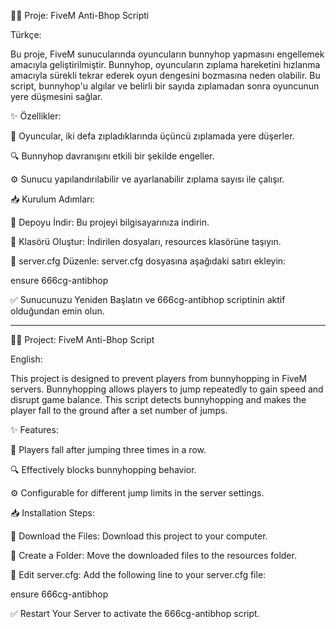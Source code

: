 🐰🚫 Proje: FiveM Anti-Bhop Scripti

Türkçe:

Bu proje, FiveM sunucularında oyuncuların bunnyhop yapmasını engellemek amacıyla geliştirilmiştir. Bunnyhop, oyuncuların zıplama hareketini hızlanma amacıyla sürekli tekrar ederek oyun dengesini bozmasına neden olabilir. Bu script, bunnyhop'u algılar ve belirli bir sayıda zıplamadan sonra oyuncunun yere düşmesini sağlar.

✨ Özellikler:

🔄 Oyuncular, iki defa zıpladıklarında üçüncü zıplamada yere düşerler.

🔍 Bunnyhop davranışını etkili bir şekilde engeller.

⚙️ Sunucu yapılandırılabilir ve ayarlanabilir zıplama sayısı ile çalışır.

📥 Kurulum Adımları:

💾 Depoyu İndir: Bu projeyi bilgisayarınıza indirin.

📁 Klasörü Oluştur: İndirilen dosyaları, resources klasörüne taşıyın.

📝 server.cfg Düzenle: server.cfg dosyasına aşağıdaki satırı ekleyin:

ensure 666cg-antibhop

✅ Sunucunuzu Yeniden Başlatın ve 666cg-antibhop scriptinin aktif olduğundan emin olun.

----------------------------------------------------------------------------------------------------------------------------------------------------------------------------------------------------------------------

🐰🚫 Project: FiveM Anti-Bhop Script

English:

This project is designed to prevent players from bunnyhopping in FiveM servers. Bunnyhopping allows players to jump repeatedly to gain speed and disrupt game balance. This script detects bunnyhopping and makes the player fall to the ground after a set number of jumps.

✨ Features:

🔄 Players fall after jumping three times in a row.

🔍 Effectively blocks bunnyhopping behavior.

⚙️ Configurable for different jump limits in the server settings.

📥 Installation Steps:

💾 Download the Files: Download this project to your computer.

📁 Create a Folder: Move the downloaded files to the resources folder.

📝 Edit server.cfg: Add the following line to your server.cfg file:

ensure 666cg-antibhop

✅ Restart Your Server to activate the 666cg-antibhop script.
